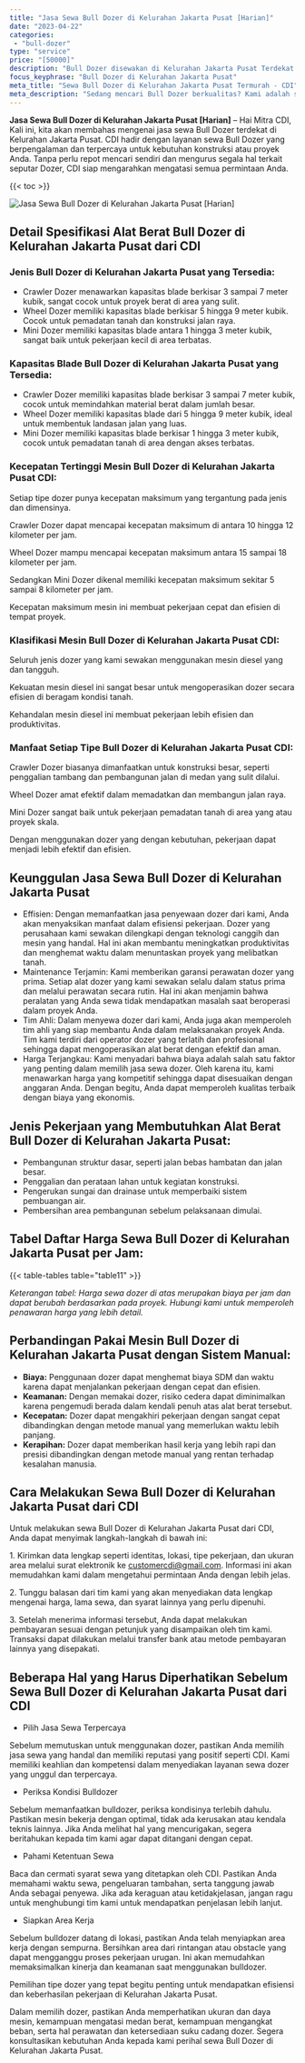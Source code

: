 ```yaml
---
title: "Jasa Sewa Bull Dozer di Kelurahan Jakarta Pusat [Harian]"
date: "2023-04-22"
categories:
 - "bull-dozer"
type: "service"
price: "[50000]"
description: "Bull Dozer disewakan di Kelurahan Jakarta Pusat Terdekat. Bull Dozer profesional untuk kebutuhan proyek konstruksi dengan performa superior. Segera konsultasikan kebutuhan Anda."
focus_keyphrase: "Bull Dozer di Kelurahan Jakarta Pusat"
meta_title: "Sewa Bull Dozer di Kelurahan Jakarta Pusat Termurah - CDI"
meta_description: "Sedang mencari Bull Dozer berkualitas? Kami adalah solusi tepat dengan harga kompetitif. Klik untuk info lebih lanjut."
---
```


**Jasa Sewa Bull Dozer di Kelurahan Jakarta Pusat [Harian]** – Hai Mitra CDI, Kali ini, kita akan membahas mengenai jasa sewa Bull Dozer terdekat di Kelurahan Jakarta Pusat. CDI hadir dengan layanan sewa Bull Dozer yang berpengalaman dan terpercaya untuk kebutuhan konstruksi atau proyek Anda. Tanpa perlu repot mencari sendiri dan mengurus segala hal terkait seputar Dozer, CDI siap mengarahkan mengatasi semua permintaan Anda.

{{< toc >}}

![Jasa Sewa Bull Dozer di Kelurahan Jakarta Pusat [Harian]](/images/bull-dozer/bull-dozer-10.jpg)

## Detail Spesifikasi Alat Berat Bull Dozer di Kelurahan Jakarta Pusat dari CDI

### Jenis Bull Dozer di Kelurahan Jakarta Pusat yang Tersedia:

*   Crawler Dozer menawarkan kapasitas blade berkisar 3 sampai 7 meter kubik, sangat cocok untuk proyek berat di area yang sulit.
*   Wheel Dozer memiliki kapasitas blade berkisar 5 hingga 9 meter kubik. Cocok untuk pemadatan tanah dan konstruksi jalan raya.
*   Mini Dozer memiliki kapasitas blade antara 1 hingga 3 meter kubik, sangat baik untuk pekerjaan kecil di area terbatas.

### Kapasitas Blade Bull Dozer di Kelurahan Jakarta Pusat yang Tersedia:

*   Crawler Dozer memiliki kapasitas blade berkisar 3 sampai 7 meter kubik, cocok untuk memindahkan material berat dalam jumlah besar.
*   Wheel Dozer memiliki kapasitas blade dari 5 hingga 9 meter kubik, ideal untuk membentuk landasan jalan yang luas.
*   Mini Dozer memiliki kapasitas blade berkisar 1 hingga 3 meter kubik, cocok untuk pemadatan tanah di area dengan akses terbatas.

### Kecepatan Tertinggi Mesin Bull Dozer di Kelurahan Jakarta Pusat CDI:

Setiap tipe dozer punya kecepatan maksimum yang tergantung pada jenis dan dimensinya.

Crawler Dozer dapat mencapai kecepatan maksimum di antara 10 hingga 12 kilometer per jam.

Wheel Dozer mampu mencapai kecepatan maksimum antara 15 sampai 18 kilometer per jam.

Sedangkan Mini Dozer dikenal memiliki kecepatan maksimum sekitar 5 sampai 8 kilometer per jam.

Kecepatan maksimum mesin ini membuat pekerjaan cepat dan efisien di tempat proyek.

### Klasifikasi Mesin Bull Dozer di Kelurahan Jakarta Pusat CDI:

Seluruh jenis dozer yang kami sewakan menggunakan mesin diesel yang dan tangguh.

Kekuatan mesin diesel ini sangat besar untuk mengoperasikan dozer secara efisien di beragam kondisi tanah.

Kehandalan mesin diesel ini membuat pekerjaan lebih efisien dan produktivitas.

### Manfaat Setiap Tipe Bull Dozer di Kelurahan Jakarta Pusat CDI:

Crawler Dozer biasanya dimanfaatkan untuk konstruksi besar, seperti penggalian tambang dan pembangunan jalan di medan yang sulit dilalui.

Wheel Dozer amat efektif dalam memadatkan dan membangun jalan raya.

Mini Dozer sangat baik untuk pekerjaan pemadatan tanah di area yang atau proyek skala.

Dengan menggunakan dozer yang dengan kebutuhan, pekerjaan dapat menjadi lebih efektif dan efisien.

## Keunggulan Jasa Sewa Bull Dozer di Kelurahan Jakarta Pusat

*   Effisien: Dengan memanfaatkan jasa penyewaan dozer dari kami, Anda akan menyaksikan manfaat dalam efisiensi pekerjaan. Dozer yang perusahaan kami sewakan dilengkapi dengan teknologi canggih dan mesin yang handal. Hal ini akan membantu meningkatkan produktivitas dan menghemat waktu dalam menuntaskan proyek yang melibatkan tanah.
*   Maintenance Terjamin: Kami memberikan garansi perawatan dozer yang prima. Setiap alat dozer yang kami sewakan selalu dalam status prima dan melalui perawatan secara rutin. Hal ini akan menjamin bahwa peralatan yang Anda sewa tidak mendapatkan masalah saat beroperasi dalam proyek Anda.
*   Tim Ahli: Dalam menyewa dozer dari kami, Anda juga akan memperoleh tim ahli yang siap membantu Anda dalam melaksanakan proyek Anda. Tim kami terdiri dari operator dozer yang terlatih dan profesional sehingga dapat mengoperasikan alat berat dengan efektif dan aman.
*   Harga Terjangkau: Kami menyadari bahwa biaya adalah salah satu faktor yang penting dalam memilih jasa sewa dozer. Oleh karena itu, kami menawarkan harga yang kompetitif sehingga dapat disesuaikan dengan anggaran Anda. Dengan begitu, Anda dapat memperoleh kualitas terbaik dengan biaya yang ekonomis.

## Jenis Pekerjaan yang Membutuhkan Alat Berat Bull Dozer di Kelurahan Jakarta Pusat:

*   Pembangunan struktur dasar, seperti jalan bebas hambatan dan jalan besar.
*   Penggalian dan perataan lahan untuk kegiatan konstruksi.
*   Pengerukan sungai dan drainase untuk memperbaiki sistem pembuangan air.
*   Pembersihan area pembangunan sebelum pelaksanaan dimulai.

## Tabel Daftar Harga Sewa Bull Dozer di Kelurahan Jakarta Pusat per Jam:

{{< table-tables table="table11" >}}

_Keterangan tabel: Harga sewa dozer di atas merupakan biaya per jam dan dapat berubah berdasarkan pada proyek. Hubungi kami untuk memperoleh penawaran harga yang lebih detail._

## Perbandingan Pakai Mesin Bull Dozer di Kelurahan Jakarta Pusat dengan Sistem Manual:

*   **Biaya:** Penggunaan dozer dapat menghemat biaya SDM dan waktu karena dapat menjalankan pekerjaan dengan cepat dan efisien.
*   **Keamanan:** Dengan memakai dozer, risiko cedera dapat diminimalkan karena pengemudi berada dalam kendali penuh atas alat berat tersebut.
*   **Kecepatan:** Dozer dapat mengakhiri pekerjaan dengan sangat cepat dibandingkan dengan metode manual yang memerlukan waktu lebih panjang.
*   **Kerapihan:** Dozer dapat memberikan hasil kerja yang lebih rapi dan presisi dibandingkan dengan metode manual yang rentan terhadap kesalahan manusia.

## Cara Melakukan Sewa Bull Dozer di Kelurahan Jakarta Pusat dari CDI

Untuk melakukan sewa Bull Dozer di Kelurahan Jakarta Pusat dari CDI, Anda dapat menyimak langkah-langkah di bawah ini:

1\.  Kirimkan data lengkap seperti identitas, lokasi, tipe pekerjaan, dan ukuran area melalui surat elektronik ke customercdi@gmail.com. Informasi ini akan memudahkan kami dalam mengetahui permintaan Anda dengan lebih jelas.

2\.  Tunggu balasan dari tim kami yang akan menyediakan data lengkap mengenai harga, lama sewa, dan syarat lainnya yang perlu dipenuhi.

3\.  Setelah menerima informasi tersebut, Anda dapat melakukan pembayaran sesuai dengan petunjuk yang disampaikan oleh tim kami. Transaksi dapat dilakukan melalui transfer bank atau metode pembayaran lainnya yang disepakati.

## Beberapa Hal yang Harus Diperhatikan Sebelum Sewa Bull Dozer di Kelurahan Jakarta Pusat dari CDI

*   Pilih Jasa Sewa Terpercaya

Sebelum memutuskan untuk menggunakan dozer, pastikan Anda memilih jasa sewa yang handal dan memiliki reputasi yang positif seperti CDI. Kami memiliki keahlian dan kompetensi dalam menyediakan layanan sewa dozer yang unggul dan terpercaya.
*   Periksa Kondisi Bulldozer

Sebelum memanfaatkan bulldozer, periksa kondisinya terlebih dahulu. Pastikan mesin bekerja dengan optimal, tidak ada kerusakan atau kendala teknis lainnya. Jika Anda melihat hal yang mencurigakan, segera beritahukan kepada tim kami agar dapat ditangani dengan cepat.
*   Pahami Ketentuan Sewa

Baca dan cermati syarat sewa yang ditetapkan oleh CDI. Pastikan Anda memahami waktu sewa, pengeluaran tambahan, serta tanggung jawab Anda sebagai penyewa. Jika ada keraguan atau ketidakjelasan, jangan ragu untuk menghubungi tim kami untuk mendapatkan penjelasan lebih lanjut.
*   Siapkan Area Kerja

Sebelum bulldozer datang di lokasi, pastikan Anda telah menyiapkan area kerja dengan sempurna. Bersihkan area dari rintangan atau obstacle yang dapat mengganggu proses pekerjaan urugan. Ini akan memudahkan memaksimalkan kinerja dan keamanan saat menggunakan bulldozer.

Pemilihan tipe dozer yang tepat begitu penting untuk mendapatkan efisiensi dan keberhasilan pekerjaan di Kelurahan Jakarta Pusat.

Dalam memilih dozer, pastikan Anda memperhatikan ukuran dan daya mesin, kemampuan mengatasi medan berat, kemampuan mengangkat beban, serta hal perawatan dan ketersediaan suku cadang dozer. Segera konsultasikan kebutuhan Anda kepada kami perihal sewa Bull Dozer di Kelurahan Jakarta Pusat.